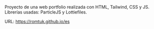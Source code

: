 Proyecto de una web portfolio realizada con HTML, Tailwind, CSS y JS.
Librerías usadas: ParticleJS y Lottiefiles.

URL: https://romtuk.github.io/es
